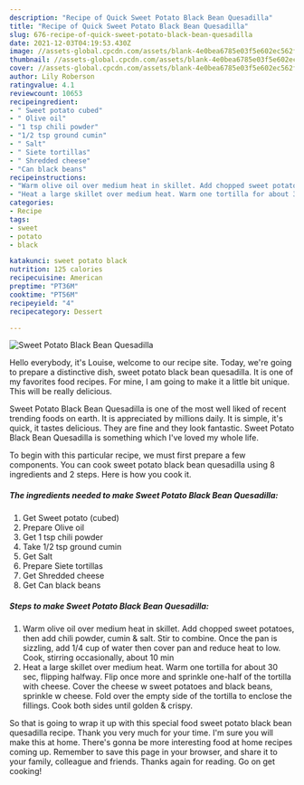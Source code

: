 ```yaml
---
description: "Recipe of Quick Sweet Potato Black Bean Quesadilla"
title: "Recipe of Quick Sweet Potato Black Bean Quesadilla"
slug: 676-recipe-of-quick-sweet-potato-black-bean-quesadilla
date: 2021-12-03T04:19:53.430Z
image: //assets-global.cpcdn.com/assets/blank-4e0bea6785e03f5e602ec562f230caae08da540cada707380b4fe1bbebba43da.png
thumbnail: //assets-global.cpcdn.com/assets/blank-4e0bea6785e03f5e602ec562f230caae08da540cada707380b4fe1bbebba43da.png
cover: //assets-global.cpcdn.com/assets/blank-4e0bea6785e03f5e602ec562f230caae08da540cada707380b4fe1bbebba43da.png
author: Lily Roberson
ratingvalue: 4.1
reviewcount: 10653
recipeingredient:
- " Sweet potato cubed"
- " Olive oil"
- "1 tsp chili powder"
- "1/2 tsp ground cumin"
- " Salt"
- " Siete tortillas"
- " Shredded cheese"
- "Can black beans"
recipeinstructions:
- "Warm olive oil over medium heat in skillet. Add chopped sweet potatoes, then add chili powder, cumin &amp; salt. Stir to combine. Once the pan is sizzling, add 1/4 cup of water then cover pan and reduce heat to low. Cook, stirring occasionally, about 10 min"
- "Heat a large skillet over medium heat. Warm one tortilla for about 30 sec, flipping halfway. Flip once more and sprinkle one-half of the tortilla with cheese. Cover the cheese w sweet potatoes and black beans, sprinkle w cheese. Fold over the empty side of the tortilla to enclose the fillings. Cook both sides until golden &amp; crispy."
categories:
- Recipe
tags:
- sweet
- potato
- black

katakunci: sweet potato black 
nutrition: 125 calories
recipecuisine: American
preptime: "PT36M"
cooktime: "PT56M"
recipeyield: "4"
recipecategory: Dessert

---
```



![Sweet Potato Black Bean Quesadilla](//assets-global.cpcdn.com/assets/blank-4e0bea6785e03f5e602ec562f230caae08da540cada707380b4fe1bbebba43da.png)

Hello everybody, it's Louise, welcome to our recipe site. Today, we're going to prepare a distinctive dish, sweet potato black bean quesadilla. It is one of my favorites food recipes. For mine, I am going to make it a little bit unique. This will be really delicious.

Sweet Potato Black Bean Quesadilla is one of the most well liked of recent trending foods on earth. It is appreciated by millions daily. It is simple, it's quick, it tastes delicious. They are fine and they look fantastic. Sweet Potato Black Bean Quesadilla is something which I've loved my whole life.




To begin with this particular recipe, we must first prepare a few components. You can cook sweet potato black bean quesadilla using 8 ingredients and 2 steps. Here is how you cook it.

<!--inarticleads1-->

##### The ingredients needed to make Sweet Potato Black Bean Quesadilla:

1. Get  Sweet potato (cubed)
1. Prepare  Olive oil
1. Get 1 tsp chili powder
1. Take 1/2 tsp ground cumin
1. Get  Salt
1. Prepare  Siete tortillas
1. Get  Shredded cheese
1. Get Can black beans




<!--inarticleads2-->

##### Steps to make Sweet Potato Black Bean Quesadilla:

1. Warm olive oil over medium heat in skillet. Add chopped sweet potatoes, then add chili powder, cumin &amp; salt. Stir to combine. Once the pan is sizzling, add 1/4 cup of water then cover pan and reduce heat to low. Cook, stirring occasionally, about 10 min
1. Heat a large skillet over medium heat. Warm one tortilla for about 30 sec, flipping halfway. Flip once more and sprinkle one-half of the tortilla with cheese. Cover the cheese w sweet potatoes and black beans, sprinkle w cheese. Fold over the empty side of the tortilla to enclose the fillings. Cook both sides until golden &amp; crispy.




So that is going to wrap it up with this special food sweet potato black bean quesadilla recipe. Thank you very much for your time. I'm sure you will make this at home. There's gonna be more interesting food at home recipes coming up. Remember to save this page in your browser, and share it to your family, colleague and friends. Thanks again for reading. Go on get cooking!
